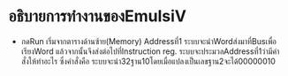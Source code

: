 # อธิบายการทำงานของEmulsiV
- กดRun เริ่มจากตารางด้านซ้าย(Memory) Addressที่1 ระบบจะนำWordส่งมาที่Busเพื่อเรียงWord แล้วจากนั้นจึงส่งต่อไปที่Instruction reg.
ระบบจะประมวลAddressที่1ว่ามีคำสั่งให้ทำอะไร ซึ่งคำสั่งคือ ระบบจะนำ32ฐาน10โดยเมื่อแปลงเป็นเลขฐาน2จะได้00000010
